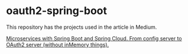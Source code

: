 # oauth2-spring-boot
This repository has the projects used in the article in Medium.

[Microservices with Spring Boot and Spring Cloud. From config server to OAuth2 server (without inMemory things).](https://medium.com/@marcusdacoregio/microservices-with-spring-boot-and-spring-cloud-16d2c056ba12)

